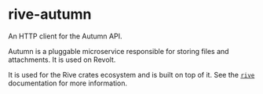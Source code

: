 # rive-autumn

An HTTP client for the Autumn API.

Autumn is a pluggable microservice responsible for storing files and attachments. It is used on Revolt.

It is used for the Rive crates ecosystem and is built on top of it. See the [`rive`](https://docs.rs/rive) documentation for more information.
